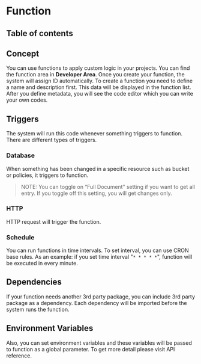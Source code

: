 # Function

## Table of contents

## Concept
You can use functions to apply custom logic in your projects. You can find the function area in **Developer Area**. Once you create your function, the system will assign ID automatically. To create a function you need to define a name and description first. This data will be displayed in the function list. After you define metadata, you will see the code editor which you can write your own codes. 

## Triggers
The system will run this code whenever something triggers to function. There are different types of triggers.

### Database
When something has been changed in a specific resource such as bucket or policies, it triggers to function.
> NOTE: You can toggle on “Full Document” setting if you want to get all entry. If you toggle off this setting, you will get changes only.

### HTTP
HTTP request will trigger the function.

### Schedule
You can run functions in time intervals. To set interval, you can use CRON base rules. As an example: if you set time interval "`* * * * *`", function will be executed in every minute.

## Dependencies
If your function needs another 3rd party package, you can include 3rd party package as a dependency. Each dependency will be imported before the system runs the function.

## Environment Variables
Also, you can set environment variables and these variables will be passed to function as a global parameter. To get more detail please visit API reference.
